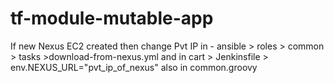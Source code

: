 # tf-module-mutable-app

If new Nexus EC2 created then change Pvt IP in - ansible > roles > common > tasks >download-from-nexus.yml and in cart > Jenkinsfile > env.NEXUS_URL="pvt_ip_of_nexus"
also in common.groovy